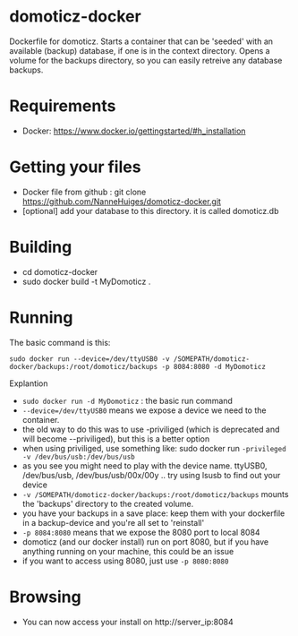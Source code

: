 domoticz-docker
===============

Dockerfile for domoticz. 
Starts a container that can be 'seeded' with an available (backup) database, if one is in the context directory.
Opens a volume for the backups directory, so you can easily retreive any database backups.

Requirements
===
 * Docker: https://www.docker.io/gettingstarted/#h_installation

Getting your files
===
 * Docker file from github : git clone https://github.com/NanneHuiges/domoticz-docker.git
 * [optional] add your database to this directory. it is called domoticz.db

Building
===
 * cd domoticz-docker
 * sudo docker build -t MyDomoticz .

Running
===
The basic command is this: 

    sudo docker run --device=/dev/ttyUSB0 -v /SOMEPATH/domoticz-docker/backups:/root/domoticz/backups -p 8084:8080 -d MyDomoticz

Explantion

* `sudo docker run -d MyDomoticz` : the basic run command
* `--device=/dev/ttyUSB0` means we expose a device we need to the container.
 * the old way to do this was to use -priviliged (which is deprecated and will become --priviliged), but this is a better option
 * when using priviliged, use something like: sudo docker run `-privileged -v /dev/bus/usb:/dev/bus/usb` 
 * as you see you might need to play with the device name. ttyUSB0, /dev/bus/usb, /dev/bus/usb/00x/00y .. try using lsusb to find out your device
* `-v /SOMEPATH/domoticz-docker/backups:/root/domoticz/backups` mounts the 'backups' directory to the created volume. 
 * you have your backups in a save place: keep them with your dockerfile in a backup-device and you're all set to 'reinstall'
* `-p 8084:8080` means that we expose the 8080 port to local 8084
 * domoticz (and our docker install) run on port 8080, but if you have anything running on your machine, this could be an issue
 * if you want to access using 8080, just use `-p 8080:8080` 


Browsing
===
 * You can now access your install on http://server_ip:8084
